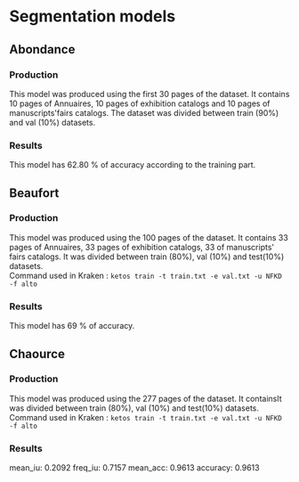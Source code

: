 # Segmentation models

## Abondance

### Production

This model was produced using the first 30 pages of the dataset. It contains 10 pages of Annuaires, 10 pages of exhibition catalogs and 10 pages of manuscripts'fairs catalogs. The dataset was divided between train (90%) and val (10%) datasets. <br/>

### Results
This model has 62.80 % of accuracy according to the training part.

## Beaufort

### Production

This model was produced using the 100 pages of the dataset. It contains 33 pages of Annuaires, 33 pages of exhibition catalogs, 33 of manuscripts' fairs catalogs. It was divided between train (80%), val (10%) and test(10%) datasets.<br/>
Command used in Kraken : `ketos train -t train.txt -e val.txt -u NFKD -f alto`

### Results
This model has 69 % of accuracy.

## Chaource

### Production

This model was produced using the 277 pages of the dataset. It containsIt was divided between train (80%), val (10%) and test(10%) datasets.<br/>
Command used in Kraken : `ketos train -t train.txt -e val.txt -u NFKD -f alto`

### Results
mean_iu: 0.2092 freq_iu: 0.7157 mean_acc: 0.9613 accuracy: 0.9613
